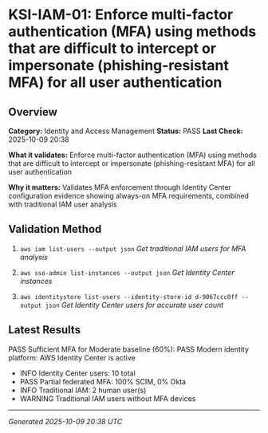# KSI-IAM-01: Enforce multi-factor authentication (MFA) using methods that are difficult to intercept or impersonate (phishing-resistant MFA) for all user authentication

## Overview

**Category:** Identity and Access Management
**Status:** PASS
**Last Check:** 2025-10-09 20:38

**What it validates:** Enforce multi-factor authentication (MFA) using methods that are difficult to intercept or impersonate (phishing-resistant MFA) for all user authentication

**Why it matters:** Validates MFA enforcement through Identity Center configuration evidence showing always-on MFA requirements, combined with traditional IAM user analysis

## Validation Method

1. `aws iam list-users --output json`
   *Get traditional IAM users for MFA analysis*

2. `aws sso-admin list-instances --output json`
   *Get Identity Center instances*

3. `aws identitystore list-users --identity-store-id d-9067ccc0ff --output json`
   *Get Identity Center users for accurate user count*

## Latest Results

PASS Sufficient MFA for Moderate baseline (60%): PASS Modern identity platform: AWS Identity Center is active
- INFO Identity Center users: 10 total
- PASS Partial federated MFA: 100% SCIM, 0% Okta
- INFO Traditional IAM: 2 human user(s)
- WARNING Traditional IAM users without MFA devices

---
*Generated 2025-10-09 20:38 UTC*